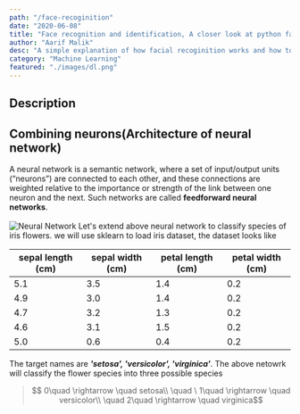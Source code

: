 ```yaml
---
path: "/face-recoginition"
date: "2020-06-08"
title: "Face recognition and identification, A closer look at python face-recoginition library"
author: "Aarif Malik"
desc: "A simple explanation of how facial recoginition works and how to built one using python."
category: "Machine Learning"
featured: "./images/dl.png"
---
```


## Description

## Combining neurons(Architecture of neural network)

A neural network is a semantic network, where a set of input/output units (“neurons”) are connected to each other, and these connections are weighted relative to the importance or strength of the link between one neuron and the next. Such networks are called **feedforward neural networks**.<br></br>
![Neural Network](./images/nn6.png)
Let's extend above neural network to classify species of iris flowers. we will use sklearn to load iris dataset, the dataset looks like

| sepal length (cm) | sepal width (cm) | petal length (cm) | petal width (cm) |
| ----------------- | ---------------- | ----------------- | ---------------- |
| 5.1               | 3.5              | 1.4               | 0.2              |
| 4.9               | 3.0              | 1.4               | 0.2              |
| 4.7               | 3.2              | 1.3               | 0.2              |
| 4.6               | 3.1              | 1.5               | 0.2              |
| 5.0               | 0.6              | 0.4               | 0.2              |

The target names are **_'setosa', 'versicolor', 'virginica'_**. The above netowrk will classify the flower species into three possible species

> $$ 0\quad \rightarrow \quad setosa\\ \quad \ 1\quad \rightarrow \quad versicolor\\ \quad 2\quad \rightarrow \quad virginica$$
